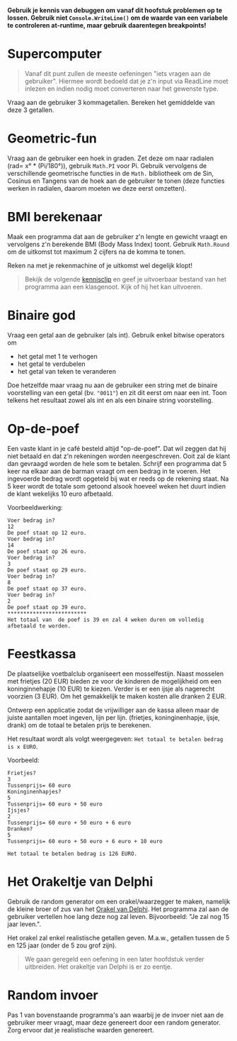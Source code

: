 
**Gebruik je kennis van debuggen om vanaf dit hoofstuk problemen op te lossen. Gebruik niet ``Console.WriteLine()`` om de waarde van een variabele te controleren at-runtime, maar gebruik daarentegen breakpoints!**

# Supercomputer
> Vanaf dit punt zullen  de meeste oefeningen "iets vragen aan de gebruiker". Hiermee wordt bedoeld dat je z'n input via ReadLine moet inlezen en indien nodig moet converteren naar het gewenste type.

Vraag aan de gebruiker 3 kommagetallen. Bereken het gemiddelde van deze 3 getallen.

# Geometric-fun
Vraag aan de gebruiker een hoek in graden. Zet deze om naar radialen (rad= x° * (Pi/180°)), gebruik ``Math.PI`` voor Pi. Gebruik vervolgens de verschillende geometrische functies in de ``Math.`` bibliotheek om de Sin, Cosinus en Tangens van de hoek aan de gebruiker te tonen (deze functies werken in radialen, daarom moeten we deze eerst omzetten).

# BMI berekenaar
Maak een programma dat aan de gebruiker z'n lengte en gewicht vraagt en vervolgens z'n berekende BMI (Body Mass Index) toont.
 Gebruik ``Math.Round`` om de uitkomst tot maximum 2 cijfers na de komma te tonen.

 Reken na met je rekenmachine of je uitkomst wel degelijk klopt!

>Bekijk de volgende [kennisclip](https://ap.cloud.panopto.eu/Panopto/Pages/Viewer.aspx?id=6381a023-ae87-4662-91ed-a969006d3d9b) en geef je uitvoerbaar bestand van het programma aan een klasgenoot. Kijk of hij het kan uitvoeren.

# Binaire god
Vraag een getal aan de gebruiker (als int). Gebruik enkel bitwise operators om
* het getal met 1 te verhogen
* het getal te verdubelen
* het getal van teken te veranderen

Doe hetzelfde maar vraag nu aan de gebruiker een string met de binaire voorstelling van een getal (bv. ``"0011"``) en zit dit eerst om naar een int. Toon telkens het resultaat zowel als int en als een binaire string voorstelling.

# Op-de-poef
Een vaste klant in je café besteld altijd "op-de-poef". Dat wil zeggen dat hij niet betaald en dat z'n rekeningen worden neergeschreven. Ooit zal de klant dan gevraagd worden de hele som te betalen.
Schrijf een programma dat 5 keer na elkaar aan de barman vraagt om een bedrag in te voeren. Het ingevoerde bedrag wordt opgeteld bij wat er reeds op de rekening staat. Na 5 keer wordt de totale som getoond alsook hoeveel weken het duurt indien de klant wekelijks 10 euro afbetaald.

Voorbeeldwerking:
```text
Voer bedrag in?
12
De poef staat op 12 euro.
Voer bedrag in?
14
De poef staat op 26 euro.
Voer bedrag in?
3
De poef staat op 29 euro.
Voer bedrag in?
8
De poef staat op 37 euro.
Voer bedrag in?
2
De poef staat op 39 euro.
*************************
Het totaal van  de poef is 39 en zal 4 weken duren om volledig afbetaald te worden.
```


# Feestkassa
De plaatselijke voetbalclub organiseert een mosselfestijn. Naast mosselen met frietjes (20 EUR) bieden ze voor de kinderen de mogelijkheid om een koninginnehapje (10 EUR) te kiezen. Verder is er een ijsje als nagerecht voorzien (3 EUR). Om het gemakkelijk te maken kosten alle dranken 2 EUR.


Ontwerp een applicatie zodat de vrijwilliger aan de kassa alleen maar de juiste aantallen moet ingeven, lijn per lijn. (frietjes, koninginenhapje, ijsje, drank) om de totaal te betalen prijs te berekenen. 

Het resultaat wordt als volgt weergegeven: ``Het totaal te betalen bedrag is x EURO``.

Voorbeeld:
```
Frietjes?
3   
Tussenprijs= 60 euro
Koninginenhapjes?
5
Tussenprijs= 60 euro + 50 euro
Ijsjes?
2
Tussenprijs= 60 euro + 50 euro + 6 euro
Dranken?
5
Tussenprijs= 60 euro + 50 euro + 6 euro + 10 euro

Het totaal te betalen bedrag is 126 EURO.
```

 # Het Orakeltje van Delphi
 Gebruik de random generator om een orakel/waarzegger te maken, namelijk de kleine broer of zus van het [Orakel van Delphi](https://nl.wikipedia.org/wiki/Orakel_van_Delphi). Het programma zal aan de gebruiker vertellen hoe lang deze nog zal leven. Bijvoorbeeld: "Je zal nog 15 jaar leven.".
 
 Het orakel zal enkel realistische getallen geven. M.a.w., getallen tussen de 5 en 125 jaar (onder de 5 zou grof zijn).

 > We gaan geregeld een oefening in een later hoofdstuk verder uitbreiden. Het orakeltje van Delphi is er zo eentje.

 # Random invoer
 Pas 1 van bovenstaande programma's aan waarbij je de invoer niet aan de gebruiker meer vraagt, maar deze genereert door een random generator. Zorg ervoor dat je realistische waarden genereert.
